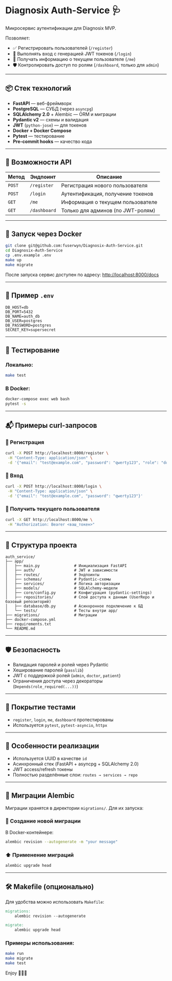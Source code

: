 # Diagnosix Auth-Service 🩺

Микросервис аутентификации для Diagnosix MVP.

Позволяет:
- ✅ Регистрировать пользователей (`/register`)
- 🔐 Выполнять вход с генерацией JWT токенов (`/login`)
- 👤 Получать информацию о текущем пользователе (`/me`)
- 🛡 Контролировать доступ по ролям (`/dashboard`, только для `admin`)

---

## 📦 Стек технологий

- **FastAPI** — веб-фреймворк
- **PostgreSQL** — СУБД (через `asyncpg`)
- **SQLAlchemy 2.0** + Alembic — ORM и миграции
- **Pydantic v2** — схемы и валидация
- **JWT** (`python-jose`) — для токенов
- **Docker + Docker Compose**
- **Pytest** — тестирование
- **Pre-commit hooks** — качество кода

---

## 🧪 Возможности API

| Метод | Эндпоинт | Описание |
|-------|----------|----------|
| `POST` | `/register` | Регистрация нового пользователя |
| `POST` | `/login` | Аутентификация, получение токенов |
| `GET` | `/me` | Информация о текущем пользователе |
| `GET` | `/dashboard` | Только для админов (по JWT-ролям) |

---

## 🚀 Запуск через Docker

```bash
git clone git@github.com:fuserwyn/Diagnosix-Auth-Service.git
cd Diagnosix-Auth-Service
cp .env.example .env
make up
make migrate
```

После запуска сервис доступен по адресу: [http://localhost:8000/docs](http://localhost:8000/docs)

---

## 📂 Пример `.env`

```env
DB_HOST=db
DB_PORT=5432
DB_NAME=auth_db
DB_USER=postgres
DB_PASSWORD=postgres
SECRET_KEY=supersecret
```

---

## 🧪 Тестирование

### Локально:
```bash
make test
```

### В Docker:
```bash
docker-compose exec web bash
pytest -s
```

---

## 📬 Примеры curl-запросов

### 🔐 Регистрация

```bash
curl -X POST http://localhost:8000/register \
 -H "Content-Type: application/json" \
 -d '{"email": "test@example.com", "password": "qwerty123", "role": "doctor"}'
```

### 🔑 Вход

```bash
curl -X POST http://localhost:8000/login \
 -H "Content-Type: application/json" \
 -d '{"email": "test@example.com", "password": "qwerty123"}'
```

### 👤 Получить текущего пользователя

```bash
curl -X GET http://localhost:8000/me \
 -H "Authorization: Bearer <ваш_токен>"
```

---

## 🧭 Структура проекта

```
auth_service/
├── app/
│   ├── main.py               # Инициализация FastAPI
│   ├── auth/                 # JWT и зависимости
│   ├── routes/               # Эндпоинты
│   ├── schemas/              # Pydantic-схемы
│   ├── services/             # Логика авторизации
│   ├── models/               # SQLAlchemy-модели
│   ├── core/config.py        # Конфигурация (pydantic-settings)
│   ├── repositories/         # Слой доступа к данным (UserRepo и базовый репозиторий)
│   ├── database/db.py        # Асинхронное подключение к БД
│   └── tests/                # Тесты внутри app/
├── migrations/               # Миграции
├── docker-compose.yml
├── requirements.txt
└── README.md
```

---

## 🛡 Безопасность

- Валидация паролей и ролей через Pydantic
- Хеширование паролей (`passlib`)
- JWT с поддержкой ролей (`admin`, `doctor`, `patient`)
- Ограничения доступа через декораторы (`Depends(role_required(...))`)

---

## 🧪 Покрытие тестами

- `register`, `login`, `me`, `dashboard` протестированы
- Используется `pytest`, `pytest-asyncio`, `httpx`

---

## 🧠 Особенности реализации

- Используется UUID в качестве `id`
- Асинхронный стек (FastAPI + asyncpg + SQLAlchemy 2.0)
- JWT access/refresh токены
- Полностью разделённые слои: `routes → services → repo`

---
## 📜 Миграции Alembic

Миграции хранятся в директории `migrations/`. Для их запуска:

### 🔼 Создание новой миграции

В Docker-контейнере:
```bash
alembic revision --autogenerate -m "your message"
```

### ⬆️ Применение миграций

```bash
alembic upgrade head
```

---

## 🛠 Makefile (опционально)

Для удобства можно использовать `Makefile`:

```makefile
migrations:
	alembic revision --autogenerate

migrate:
	alembic upgrade head
```

### Примеры использования:

```bash
make run
make migrate
make test
```
Enjoy 👨‍⚕️✨